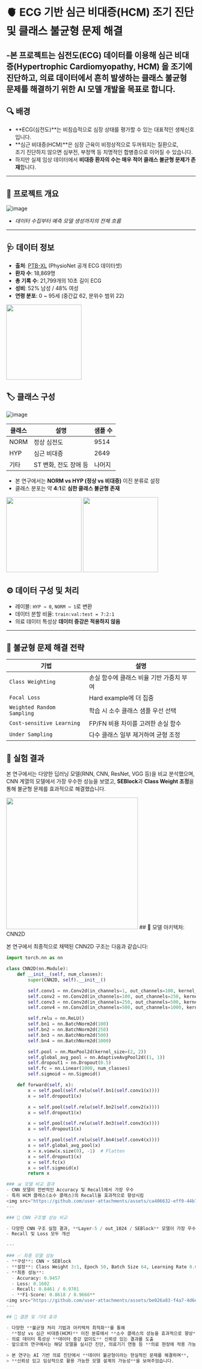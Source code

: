# 🫀 ECG 기반 심근 비대증(HCM) 조기 진단 및 클래스 불균형 문제 해결

-본 프로젝트는 심전도(ECG) 데이터를 이용해 **심근 비대증(Hypertrophic Cardiomyopathy, HCM)** 을 조기에 진단하고, 의료 데이터에서 흔히 발생하는 **클래스 불균형 문제**를 해결하기 위한 AI 모델 개발을 목표로 합니다.
---

## 🔍 배경

- **ECG(심전도)**는 비침습적으로 심장 상태를 평가할 수 있는 대표적인 생체신호입니다.  
- **심근 비대증(HCM)**은 심장 근육이 비정상적으로 두꺼워지는 질환으로,  
  조기 진단하지 않으면 심부전, 부정맥 등 치명적인 합병증으로 이어질 수 있습니다.  
- 하지만 실제 임상 데이터에서 **비대증 환자의 수는 매우 적어 클래스 불균형 문제가 존재**합니다.

---
## 🧪 프로젝트 개요

![image](https://github.com/user-attachments/assets/e4012787-57de-4de7-b419-ed160fa2da42)
- *데이터 수집부터 예측 모델 생성까지의 전체 흐름*

---
## 🩺 데이터 정보

- **출처**: [PTB-XL](https://physionet.org/content/ptb-xl/1.0.1/) (PhysioNet 공개 ECG 데이터셋)
- **환자 수**: 18,869명  
- **총 기록 수**: 21,799개의 10초 길이 ECG  
- **성비**: 52% 남성 / 48% 여성  
- **연령 분포**: 0 ~ 95세 (중간값 62, 분위수 범위 22)

<img src="https://github.com/user-attachments/assets/78647f3b-bd48-4086-9172-0943c5192670" width="200"/>

## 🏷️ 클래스 구성

![image](https://github.com/user-attachments/assets/654f8a8d-50ec-41eb-bab8-ea307f042f19)


| 클래스 | 설명 | 샘플 수 |
|--------|------|----------|
| NORM   | 정상 심전도 | 9514 |
| HYP    | 심근 비대증 | 2649 |
| 기타   | ST 변화, 전도 장애 등 | 나머지 |

- 본 연구에서는 **NORM vs HYP (정상 vs 비대증)** 이진 분류로 설정  
- 클래스 분포는 약 **4:1**로 **심한 클래스 불균형 존재**
<img src="https://github.com/user-attachments/assets/98680b26-6792-4a40-9806-77bdd5e22da3" width="200"/>
<img src="https://github.com/user-attachments/assets/53854bb5-9672-47da-909d-84d08084918a" width="200"/>

## ⚙️ 데이터 구성 및 처리

- 레이블: `HYP → 0`, `NORM → 1`로 변환
- 데이터 분할 비율: `train:val:test = 7:2:1`
- 의료 데이터 특성상 **데이터 증강은 적용하지 않음**

---

## 🧠 불균형 문제 해결 전략

| 기법 | 설명 |
|------|------|
| `Class Weighting` | 손실 함수에 클래스 비율 기반 가중치 부여 |
| `Focal Loss` | Hard example에 더 집중 |
| `Weighted Random Sampling` | 학습 시 소수 클래스 샘플 우선 선택 |
| `Cost-sensitive Learning` | FP/FN 비용 차이를 고려한 손실 함수 |
| `Under Sampling` | 다수 클래스 일부 제거하여 균형 조정 |

## 🧪 실험 결과

본 연구에서는 다양한 딥러닝 모델(RNN, CNN, ResNet, VGG 등)을 비교 분석했으며,  
CNN 계열의 모델에서 가장 우수한 성능을 보였고, **SEBlock**과 **Class Weight 조정**을 통해 불균형 문제를 효과적으로 해결했습니다.

<img src="https://github.com/user-attachments/assets/0d5c46f2-7d53-4ff8-be5a-d353e66e038e" width="350"/>
## 🧱 모델 아키텍처: CNN2D

본 연구에서 최종적으로 채택된 CNN2D 구조는 다음과 같습니다:

```python
import torch.nn as nn

class CNN2D(nn.Module):
    def __init__(self, num_classes):
        super(CNN2D, self).__init__()

        self.conv1 = nn.Conv2d(in_channels=1, out_channels=100, kernel_size=(10, 10))
        self.conv2 = nn.Conv2d(in_channels=100, out_channels=250, kernel_size=(10, 10))
        self.conv3 = nn.Conv2d(in_channels=250, out_channels=500, kernel_size=(10, 10))
        self.conv4 = nn.Conv2d(in_channels=500, out_channels=1000, kernel_size=(10, 10))

        self.relu = nn.ReLU()
        self.bn1 = nn.BatchNorm2d(100)
        self.bn2 = nn.BatchNorm2d(250)
        self.bn3 = nn.BatchNorm2d(500)
        self.bn4 = nn.BatchNorm2d(1000)

        self.pool = nn.MaxPool2d(kernel_size=(2, 2))
        self.global_avg_pool = nn.AdaptiveAvgPool2d((1, 1))
        self.dropout1 = nn.Dropout(0.5)
        self.fc = nn.Linear(1000, num_classes)
        self.sigmoid = nn.Sigmoid()

    def forward(self, x):
        x = self.pool(self.relu(self.bn1(self.conv1(x))))
        x = self.dropout1(x)

        x = self.pool(self.relu(self.bn2(self.conv2(x))))
        x = self.dropout1(x)

        x = self.pool(self.relu(self.bn3(self.conv3(x))))
        x = self.dropout1(x)

        x = self.pool(self.relu(self.bn4(self.conv4(x))))
        x = self.global_avg_pool(x)
        x = x.view(x.size(0), -1)  # Flatten
        x = self.dropout1(x)
        x = self.fc(x)
        x = self.sigmoid(x)
        return x

### 📊 모델 비교 결과
- CNN 모델이 전반적인 Accuracy 및 Recall에서 가장 우수
- 특히 HCM 클래스(소수 클래스)의 Recall을 효과적으로 향상시킴
<img src="https://github.com/user-attachments/assets/ca406632-eff9-44b7-bd77-13a1a1d9884c" width="350"/>
---

### 🧪 CNN 구조별 성능 비교

- 다양한 CNN 구조 실험 결과, **Layer-5 / out_1024 / SEBlock** 모델이 가장 우수한 성능 기록
- Recall 및 Loss 모두 개선

---

### ✅ 최종 모델 성능
- **구성**: CNN + SEBlock  
- **설정**: Class Weight 3:1, Epoch 50, Batch Size 64, Learning Rate 0.002  
- **최종 성능**:
  - Accuracy: 0.9457
  - Loss: 0.1602
  - Recall: 0.8461 / 0.9701
  - **F1-Score: 0.8618 / 0.9666**
<img src="https://github.com/user-attachments/assets/be026a83-f4a7-4d6e-b610-5e3cb25ed903" width="350"/>
---

## 🧾 결론 및 기대 효과

- 다양한 **불균형 처리 기법과 아키텍처 최적화**를 통해  
  **정상 vs 심근 비대증(HCM)** 이진 분류에서 **소수 클래스의 성능을 효과적으로 향상**
- 의료 데이터 특성상 **데이터 증강 없이도** 신뢰성 있는 결과를 도출
- 앞으로의 연구에서는 해당 모델을 실시간 진단, 의료기기 연동 등 **의료 현장에 적용 가능한 형태로 확장**할 예정

> 본 연구는 AI 기반 의료 진단에서 **데이터 불균형이라는 현실적인 문제를 해결하며**,  
> **신뢰성 있고 임상적으로 활용 가능한 모델 설계의 가능성**을 보여주었습니다.





